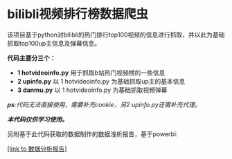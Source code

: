 # bilibli视频排行榜数据爬虫 

该项目基于python对bilibli的热门排行top100视频的信息进行抓取，并以此为基础抓取top100up主信息及弹幕信息。

**代码主要分三个：**
 *  **1 hotvideoinfo.py** 用于抓取b站热门视频榜的一些信息
 *  **2 upinfo.py** 以 1 hotvideoinfo.py 为基础抓取up主的基本信息
 *  **3 danmu.py** 以 1 hotvideoinfo.py 为基础抓取视频弹幕
 
***ps**:代码无法直接使用，需要补充cookie，另2 upinfo.py还需补充代理。*

***本代码仅供学习使用。***

另附基于此代码获取的数据制作的数据浅析报告，基于powerbi:

[[link to 数据分析报告]](https://app.powerbi.com/view?r=eyJrIjoiNWRlOTdhOWUtMTA2OC00MzhhLTg1YzQtMGY2YmRkNWU2M2JiIiwidCI6IjUxZDU0NDY4LWE1ZTAtNDhjMi05MTE2LTJiYjFiOWQ2YTVkOSIsImMiOjN9)
